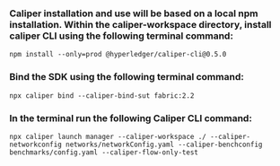 ### Caliper installation and use will be based on a local npm installation. Within the caliper-workspace directory, install caliper CLI using the following terminal command:
```
npm install --only=prod @hyperledger/caliper-cli@0.5.0
```
### Bind the SDK using the following terminal command:
```
npx caliper bind --caliper-bind-sut fabric:2.2
```

### In the terminal run the following Caliper CLI command:
```
npx caliper launch manager --caliper-workspace ./ --caliper-networkconfig networks/networkConfig.yaml --caliper-benchconfig benchmarks/config.yaml --caliper-flow-only-test 
```